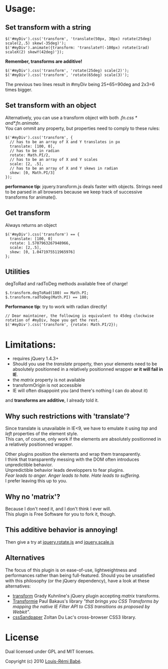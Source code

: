 Usage:
======

Set transform with a string
---------------------------

    $('#myDiv').css('transform', 'translate(50px, 30px) rotate(25deg) scale(2,.5) skew(-35deg)');
    $('#myDiv').animate({transform: 'translateY(-100px) rotate(1rad) scaleX(2) skewY(42deg)'});

**Remember, transforms are additive!**

    $('#myDiv').css('transform', 'rotate(25deg) scale(2)');
    $('#myDiv').css('transform', 'rotate(65deg) scale(3)');

The previous two lines result in #myDiv being 25+65=90deg and 2x3=6 times bigger.

Set transform with an object
----------------------------

Alternatively, you can use a transform object with both *$.fn.css* and *$.fn.animate*.  
You can ommit any property, but properties need to comply to these rules:

    $('#myDiv').css('transform', {
      // has to be an array of X and Y translates in px
      translate: [100, 0],
      // has to be in radian
      rotate: Math.PI/2,
      // has to be an array of X and Y scales
      scale: [2, .5],
      // has to be an array of X and Y skews in radian
      skew: [0, Math.PI/3]
    });

**performance tip**: jquery.transform.js deals faster with objects. 
Strings need to be parsed in all browsers because we keep track of successive transforms for animate().

Get transform
-------------

Always returns an object

    $('#myDiv').css('transform') == {
      translate: [100, 0]
      rotate: 1.5707963267948966,
      scale: [2,.5],
      skew: [0, 1.0471975511965976]
    };

Utilities
---------

degToRad and radToDeg methods available free of charge!

    $.transform.degToRad(180) == Math.PI;
    $.transform.radToDeg(Math.PI) == 180;

**Performance tip**: try to work with radian directly!

    // Dear maintainer, the following is equivalent to 45deg clockwise rotation of #myDiv, hope you get the rest.
    $('#myDiv').css('transform', {rotate: Math.PI/2});

Limitations:
============

- requires jQuery 1.4.3+
- Should you use the *translate* property, then your elements need to be absolutely positionned in a relatively positionned wrapper **or it will fail in IE**.
- the *matrix* property is not available
- transformOrigin is not accessible
- IE will often disappoint you (and there's nothing I can do about it)

and **transforms are additive**, I already told it.

Why such restrictions with 'translate'?
---------------------------------------

Since translate is unavailable in IE<9, we have to emulate it using *top* and *left* properties of the element style.  
This can, of course, only work if the elements are absolutely positionned in a relatively positionned wrapper.  

Other plugins position the elements and wrap them transparently.  
I think that transparently messing with the DOM often introduces unpredictible behavior.  
Unpredictible behavior leads developpers to fear plugins.  
*Fear leads to anger. Anger leads to hate. Hate leads to suffering.*  
I prefer leaving this up to you.

Why no 'matrix'?
----------------

Because I don't need it, and I don't think I ever will.  
This plugin is Free Software for you to fork it, though.

This additive behavior is annoying!
-----------------------------------

Then give a try at [jquery.rotate.js](https://github.com/lrbabe/jquery.rotate.js) and [jquery.scale.js](https://github.com/lrbabe/jquery.scale.js)

Alternatives
------------

The focus of this plugin is on ease-of-use, lightweightness and performances rather than being full-featured.
Should you be unsatisfied with this philosophy (or the jQuery dependency), have a look at these alternatives:

- [transform](https://github.com/heygrady/transform) Grady Kuhnline's jQuery plugin accepting *matrix* transforms.
- [Transformie](https://github.com/pbakaus/transformie) Paul Bakaus's library *"that brings you CSS Transforms by mapping the native IE Filter API to CSS transitions as proposed by Webkit"*.
- [cssSandpaper](http://www.useragentman.com/blog/csssandpaper-a-css3-javascript-library/) Zoltan Du Lac's cross-browser CSS3 library.

License
=======

Dual licensed under GPL and MIT licenses.

Copyright (c) 2010 [Louis-Rémi Babé](http://twitter.com/louis_remi).